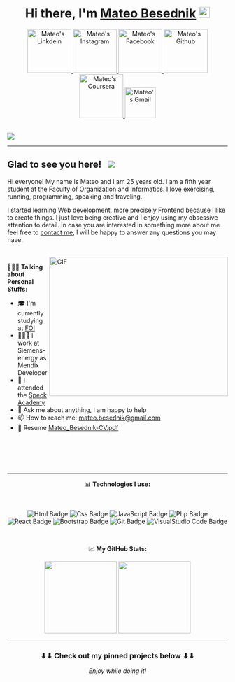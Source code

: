 <div align="center">

# Hi there, I'm <a href="https://www.linkedin.com/in/mateo-besednik-752172202/" target="_blank">Mateo Besednik</a> <img src="https://media.giphy.com/media/hvRJCLFzcasrR4ia7z/giphy.gif" width="25px">

<a href="https://www.linkedin.com/in/mateo-besednik-752172202">
  <img alt="Mateo's Linkdein" width="100px" src="https://img.shields.io/badge/Linkedin-0A66C2?style=for-the-badge&logo=Linkedin&logoColor=white" />
</a>

<a href="https://www.instagram.com/mateo_besednik/?hl=hr">
  <img alt="Mateo's Instagram" width="100px" src="https://img.shields.io/badge/Instagram-E4405F?style=for-the-badge&logo=instagram&logoColor=white" />
</a>

<a href="https://www.facebook.com/mateo.besednik/">
  <img alt="Mateo's Facebook" width="100px" src="https://img.shields.io/badge/Facebook-1877F2?style=for-the-badge&logo=facebook&logoColor=white" />
</a>

<a href="https://github.com/MBesednik">
  <img alt="Mateo's Github" width="100px" src="https://img.shields.io/badge/Github-181717?style=for-the-badge&logo=Github&logoColor=white" />
</a>

<a href="https://www.coursera.org/user/bfeb50cc0d3d94199b1a5de27a35af6c">
  <img alt="Mateo's Coursera" width="100px" src="https://img.shields.io/badge/Coursera-0056D2?style=for-the-badge&logo=Coursera&logoColor=white" />
</a>

<a href="mailto:mateo.besednik@gmail.com">
  <img alt="Mateo's Gmail" width="70px" src="https://img.shields.io/badge/Gmail-EA4335?style=for-the-badge&logo=Gmail&logoColor=white" />
</a>

</div>
</br>

![](https://github.com/amandewatnitrr/amandewatnitrr/blob/main/header_.png)
<hr>

## Glad to see you here! &nbsp; ![](https://visitor-badge.glitch.me/badge?page_id=MBesednik.MBesednik)

Hi everyone! My name is Mateo and I am 25 years old. I am a fifth year student at the Faculty of Organization and Informatics. I love exercising, running, programming, speaking and traveling.

I started learning Web development, more precisely Frontend because I like to create things. I just love being creative and I enjoy using my obsessive attention to detail. In case you are interested in something more about me feel free to <a href="mailto:mateo.besednik@gmail.com">contact me</a>, I will be happy to answer any questions you may have.

</br>

<img align="right" alt="GIF" src="https://github.com/Gapur/Gapur/blob/master/coding.gif?raw=true" width="408" height="318" />
  

🙋🏻‍♂️ **Talking about Personal Stuffs:**

- 🎓 I'm currently studying at <a href="https://www.foi.unizg.hr/" target="_blank">FOI</a>
- 👨🏻‍💻 I work at Siemens-energy as Mendix Developer
- 🚀 I attended the <a href="https://www.speck.agency/" target="_blank">Speck Academy</a>
- 💬 Ask me about anything, I am happy to help
- 📫 How to reach me: mateo.besednik@gmail.com
- 📝 Resume <a href="https://mbesednik-cv.tiiny.site/" target="_blank">Mateo_Besednik-CV.pdf</a>

</br></br></br></br>
<hr>

<div align="center">

📊 **Technologies I use:**

</br>

![Html Badge](https://img.shields.io/badge/HTML5-E34F26?style=for-the-badge&logo=html5&logoColor=white)
![Css Badge](https://img.shields.io/badge/CSS3-1572B6?style=for-the-badge&logo=css3&logoColor=white)
![JavaScript Badge](https://img.shields.io/badge/JavaScript-F7DF1E?style=for-the-badge&logo=javascript&logoColor=black)
![Php Badge](https://img.shields.io/badge/PHP-777BB4?style=for-the-badge&logo=php&logoColor=white)
![React Badge](https://img.shields.io/badge/React-20232A?style=for-the-badge&logo=react&logoColor=61DAFB)
![Bootstrap Badge](https://img.shields.io/badge/Bootstrap-563D7C?style=for-the-badge&logo=bootstrap&logoColor=white)
![Git Badge](https://img.shields.io/badge/Git-F05032?style=for-the-badge&logo=git&logoColor=white)
![VisualStudio Code Badge](https://img.shields.io/badge/Visual_Studio_Code-0078D4?style=for-the-badge&logo=visual%20studio%20code&logoColor=white)
</div>
</br>

<div align="center">

📈 **My GitHub Stats:**

<p>
  <img height="165em" src="https://github-readme-stats.vercel.app/api?username=MBesednik&show_icons=true&hide_border=true&&count_private=true&include_all_commits=true" />
  <img height="165em" src="https://github-readme-stats.vercel.app/api/top-langs/?username=MBesednik&exclude_repo=KNN-Image-Classification&show_icons=true&hide_border=true&layout=compact&langs_count=8"/>
</p>
</div>
<hr>
<h3 align="center">
	⬇⬇ Check out my pinned projects below ⬇⬇
</h3>
<p align="center">
	<i>Enjoy while doing it!<i>
</p>
